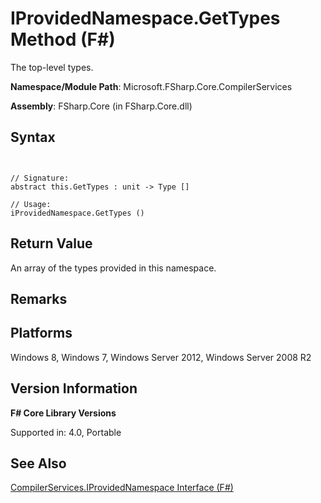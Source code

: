 # IProvidedNamespace.GetTypes Method (F#)

The top-level types.

**Namespace/Module Path**: Microsoft.FSharp.Core.CompilerServices

**Assembly**: FSharp.Core (in FSharp.Core.dll)


## Syntax


```


// Signature:
abstract this.GetTypes : unit -> Type []

// Usage:
iProvidedNamespace.GetTypes ()

```



## Return Value
An array of the types provided in this namespace.


## Remarks

## Platforms
Windows 8, Windows 7, Windows Server 2012, Windows Server 2008 R2


## Version Information
**F# Core Library Versions**

Supported in: 4.0, Portable




## See Also
[CompilerServices.IProvidedNamespace Interface &#40;F&#35;&#41;](CompilerServices.IProvidedNamespace-Interface-%28FSharp%29.md)

